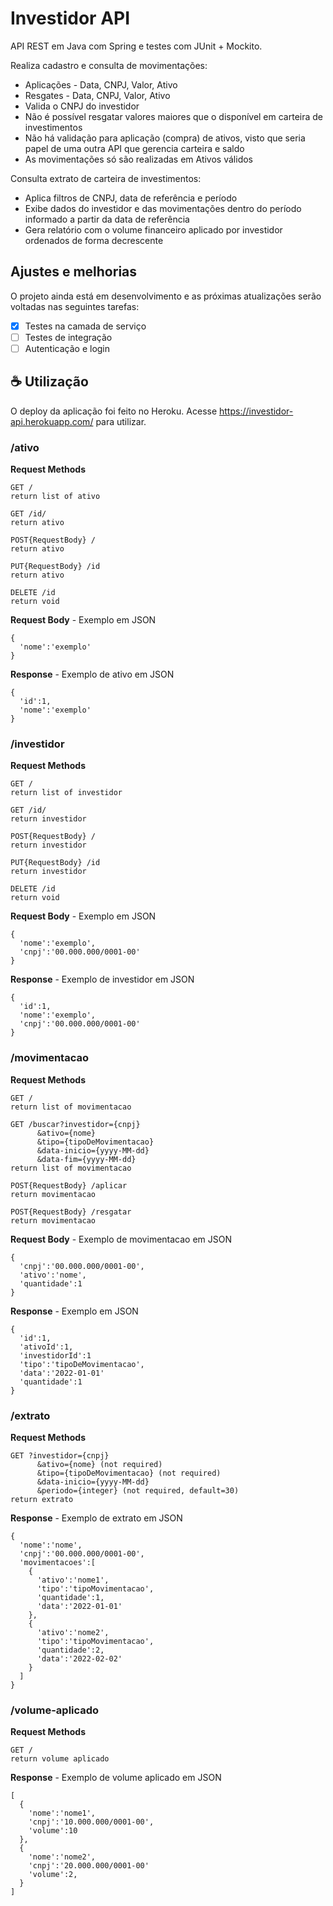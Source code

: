 # Investidor API

API REST em Java com Spring e testes com JUnit + Mockito.

Realiza cadastro e consulta de movimentações:
  - Aplicações - Data, CNPJ, Valor, Ativo
  - Resgates - Data, CNPJ, Valor, Ativo
  - Valida o CNPJ do investidor
  - Não é possível resgatar valores maiores que o disponível em carteira de investimentos
  - Não há validação para aplicação (compra) de ativos, visto que seria papel de uma outra API que gerencia carteira e saldo
  - As movimentações só são realizadas em Ativos válidos

Consulta extrato de carteira de investimentos:
  - Aplica filtros de CNPJ, data de referência e período
  - Exibe dados do investidor e das movimentações dentro do período informado a partir da data de referência
  - Gera relatório com o volume financeiro aplicado por investidor ordenados de forma decrescente

## Ajustes e melhorias

O projeto ainda está em desenvolvimento e as próximas atualizações serão voltadas nas seguintes tarefas:

- [x] Testes na camada de serviço
- [ ] Testes de integração
- [ ] Autenticação e login

## ☕ Utilização

O deploy da aplicação foi feito no Heroku. Acesse https://investidor-api.herokuapp.com/ para utilizar.

### /ativo

**Request Methods**
```
GET /
return list of ativo

GET /id/
return ativo

POST{RequestBody} /
return ativo

PUT{RequestBody} /id
return ativo

DELETE /id
return void
```
**Request Body** - Exemplo em JSON
```
{
  'nome':'exemplo'
}
```
**Response** - Exemplo de ativo em JSON
```
{
  'id':1,
  'nome':'exemplo'
}
```

### /investidor

**Request Methods**
```
GET /
return list of investidor

GET /id/
return investidor

POST{RequestBody} /
return investidor

PUT{RequestBody} /id
return investidor

DELETE /id
return void
```
**Request Body** - Exemplo em JSON
```
{
  'nome':'exemplo',
  'cnpj':'00.000.000/0001-00'
}
```
**Response** - Exemplo de investidor em JSON
```
{
  'id':1,
  'nome':'exemplo',
  'cnpj':'00.000.000/0001-00'
}
```

### /movimentacao

**Request Methods**
```
GET /
return list of movimentacao

GET /buscar?investidor={cnpj}
      &ativo={nome}
      &tipo={tipoDeMovimentacao}
      &data-inicio={yyyy-MM-dd}
      &data-fim={yyyy-MM-dd}
return list of movimentacao

POST{RequestBody} /aplicar
return movimentacao

POST{RequestBody} /resgatar
return movimentacao
```
**Request Body** - Exemplo de movimentacao em JSON
```
{
  'cnpj':'00.000.000/0001-00',
  'ativo':'nome',
  'quantidade':1
}
```
**Response** - Exemplo em JSON
```
{
  'id':1,
  'ativoId':1,
  'investidorId':1
  'tipo':'tipoDeMovimentacao',
  'data':'2022-01-01'
  'quantidade':1
}
```

### /extrato

**Request Methods**
```
GET ?investidor={cnpj}
      &ativo={nome} (not required)
      &tipo={tipoDeMovimentacao} (not required)
      &data-inicio={yyyy-MM-dd}
      &periodo={integer} (not required, default=30)
return extrato
```
**Response** - Exemplo de extrato em JSON
```
{
  'nome':'nome',
  'cnpj':'00.000.000/0001-00',
  'movimentacoes':[
    {
      'ativo':'nome1',
      'tipo':'tipoMovimentacao',
      'quantidade':1,
      'data':'2022-01-01'
    },
    {
      'ativo':'nome2',
      'tipo':'tipoMovimentacao',
      'quantidade':2,
      'data':'2022-02-02'
    }
  ]
}
```

### /volume-aplicado

**Request Methods**
```
GET /
return volume aplicado
```
**Response** - Exemplo de volume aplicado em JSON
```
[
  {
    'nome':'nome1',
    'cnpj':'10.000.000/0001-00',
    'volume':10
  },
  {
    'nome':'nome2',
    'cnpj':'20.000.000/0001-00'
    'volume':2,
  }
]
```
